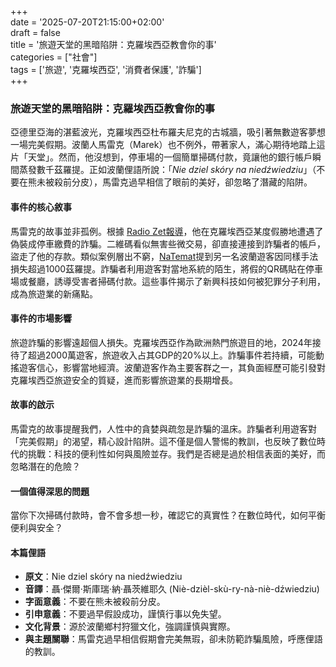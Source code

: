 +++  
date = '2025-07-20T21:15:00+02:00'  
draft = false  
title = '旅遊天堂的黑暗陷阱：克羅埃西亞教會你的事'  
categories = ["社會"]  
tags = ['旅遊', '克羅埃西亞', '消費者保護', '詐騙']  
+++

### 旅遊天堂的黑暗陷阱：克羅埃西亞教會你的事

亞德里亞海的湛藍波光，克羅埃西亞杜布羅夫尼克的古城牆，吸引著無數遊客夢想一場完美假期。波蘭人馬雷克（Marek）也不例外，帶著家人，滿心期待地踏上這片「天堂」。然而，他沒想到，停車場的一個簡單掃碼付款，竟讓他的銀行帳戶瞬間蒸發數千茲羅提。正如波蘭俚語所說：「*Nie dziel skóry na niedźwiedziu*」（不要在熊未被殺前分皮），馬雷克過早相信了眼前的美好，卻忽略了潛藏的陷阱。

#### 事件的核心敘事
馬雷克的故事並非孤例。根據 [Radio Zet報導](https://wiadomosci.radiozet.pl/polska/polak-odwiedzil-bajkowy-kurort-wczasy-szybko-staly-sie-pieklem-ostrzegamy)，他在克羅埃西亞某度假勝地遭遇了偽裝成停車繳費的詐騙。二維碼看似無害些微交易，卻直接連接到詐騙者的帳戶，盜走了他的存款。類似案例層出不窮，[NaTemat](https://natemat.pl/615947,polak-stracil-ponad-1000-zl-w-chorwacji-wszystko-przez-nowe-oszustwo)提到另一名波蘭遊客因同樣手法損失超過1000茲羅提。詐騙者利用遊客對當地系統的陌生，將假的QR碼貼在停車場或餐廳，誘導受害者掃碼付款。這些事件揭示了新興科技如何被犯罪分子利用，成為旅遊業的新痛點。

#### 事件的市場影響
旅遊詐騙的影響遠超個人損失。克羅埃西亞作為歐洲熱門旅遊目的地，2024年接待了超過2000萬遊客，旅遊收入占其GDP的20%以上。詐騙事件若持續，可能動搖遊客信心，影響當地經濟。波蘭遊客作為主要客群之一，其負面經歷可能引發對克羅埃西亞旅遊安全的質疑，進而影響旅遊業的長期增長。

#### 故事的啟示
馬雷克的故事提醒我們，人性中的貪婪與疏忽是詐騙的溫床。詐騙者利用遊客對「完美假期」的渴望，精心設計陷阱。這不僅是個人警惕的教訓，也反映了數位時代的挑戰：科技的便利性如何與風險並存。我們是否總是過於相信表面的美好，而忽略潛在的危險？

#### 一個值得深思的問題
當你下次掃碼付款時，會不會多想一秒，確認它的真實性？在數位時代，如何平衡便利與安全？

#### 本篇俚語
- **原文**：Nie dziel skóry na niedźwiedziu  
- **音譯**：聶·傑爾·斯庫瑞·納·聶茨維耶久 (Niè-dzièl-skù-ry-nà-niè-dźwiedziu)  
- **字面意義**：不要在熊未被殺前分皮。  
- **引申意義**：不要過早假設成功，謹慎行事以免失望。  
- **文化背景**：源於波蘭鄉村狩獵文化，強調謹慎與實際。  
- **與主題關聯**：馬雷克過早相信假期會完美無瑕，卻未防範詐騙風險，呼應俚語的教訓。